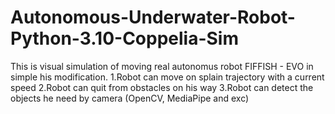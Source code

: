 # Autonomous-Underwater-Robot-Python-3.10-Coppelia-Sim
This is visual simulation of moving real autonomus robot FIFFISH - EVO in simple his modification.
1.Robot can move on splain trajectory with a current speed
2.Robot can quit from obstacles on his way
3.Robot can detect the objects he need by camera (OpenCV, MediaPipe and exc)
